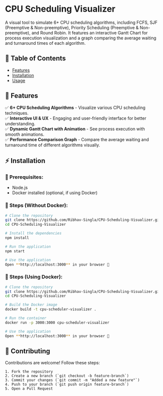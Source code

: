 
# CPU Scheduling Visualizer

A visual tool to simulate 6+ CPU scheduling algorithms, including FCFS, SJF (Preemptive & Non-preemptive), Priority Scheduling (Preemptive & Non-preemptive), and Round Robin. It features an interactive Gantt Chart for process execution visualization and a graph comparing the average waiting and turnaround times of each algorithm.

## 📖 Table of Contents
- [Features](#features)
- [Installation](#installation)
- [Usage](#usage)
## 🎯 Features

✅ **6+ CPU Scheduling Algorithms** - Visualize various CPU scheduling techniques.  
✅ **Interactive UI & UX** - Engaging and user-friendly interface for better understanding.  
✅ **Dynamic Gantt Chart with Animation** - See process execution with smooth animations.  
✅ **Performance Comparison Graph** - Compare the average waiting and turnaround time of different algorithms visually.  
## ⚡ Installation

### 🔧 Prerequisites:
- Node.js
- Docker installed (optional, if using Docker)

### 📌 Steps (Without Docker):
```sh
# Clone the repository
git clone https://github.com/Ribhav-Singla/CPU-Scheduling-Visualizer.git
cd CPU-Scheduling-Visualizer

# Install the dependencies
npm install

# Run the application
npm start

# Use the application
Open **http://localhost:3000** in your browser 🚀 
```


### 🐳 Steps (Using Docker):
```sh
# Clone the repository
git clone https://github.com/Ribhav-Singla/CPU-Scheduling-Visualizer.git
cd CPU-Scheduling-Visualizer

# Build the Docker image
docker build -t cpu-scheduler-visualizer .

# Run the container
docker run -p 3000:3000 cpu-scheduler-visualizer

# Use the application
Open **http://localhost:3000** in your browser 🚀
```

## 🤝 Contributing
Contributions are welcome! Follow these steps:

    1. Fork the repository
    2. Create a new branch (`git checkout -b feature-branch`)
    3. Commit your changes (`git commit -m "Added a new feature"`)
    4. Push to your branch (`git push origin feature-branch`)
    5. Open a Pull Request

